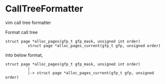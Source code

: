 # CallTreeFormatter
vim call tree formatter

Format call tree 

    struct page *alloc_pages(gfp_t gfp_mask, unsigned int order)
              struct page *alloc_pages_current(gfp_t gfp, unsigned order) 
          
into below format,

    struct page *alloc_pages(gfp_t gfp_mask, unsigned int order)
              |
              |-> struct page *alloc_pages_current(gfp_t gfp, unsigned order) 
